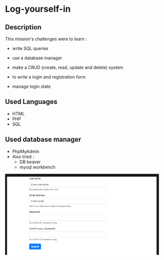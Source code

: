 # Log-yourself-in

## Description 

This mission's challenges were to learn :

* write SQL queries

* use a database manager

* make a CRUD (create, read, update and delete) system

* to write a login and registration form

* manage login state

## Used Languages

* HTML
* PHP 
* SQL 

## Used database manager 

* PhpMyAdmin
* Also tried : 
  * DB beaver
  * mysql workbench

![log yourself screenshot](https://github.com/artedsolis/Log-yourself-in/blob/master/assets/a.png)
